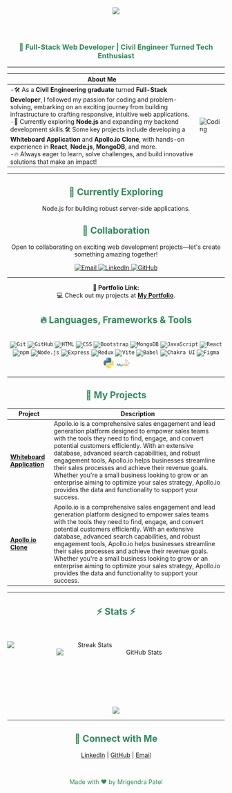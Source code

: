 <h1 align="center">
  <a href="https://git.io/typing-svg">
    <img src="https://readme-typing-svg.herokuapp.com/?lines=Hello,+There!+👋;+This+is+Mrigendra+Patel....;Nice+to+meet+you!&center=true&size=25&color=#40E0D0">
  </a>
</h1>

<br>

<h3 align="center" style="color: #2E8B57;">🚀 Full-Stack Web Developer | Civil Engineer Turned Tech Enthusiast</h3>

---

| About Me |  |
|----------|-------|
|-🛠 As a **Civil Engineering graduate** turned **Full-Stack Developer**, I followed my passion for coding and problem-solving, embarking on an exciting journey from building infrastructure to crafting responsive, intuitive web applications.<br> -🌱 Currently exploring **Node.js** and expanding my backend development skills.🛠 Some key projects include developing a **Whiteboard Application** and **Apollo.io Clone**, with hands-on experience in **React**, **Node.js**, **MongoDB**, and more.<br> -🔥 Always eager to learn, solve challenges, and build innovative solutions that make an impact! | <img alt="Coding" width="350" src="https://user-images.githubusercontent.com/74038190/235224431-e8c8c12e-6826-47f1-89fb-2ddad83b3abf.gif"/> |

<hr>

<h2 align="center" style="color: #2E8B57;">🌱 Currently Exploring</h2>
<p align="center">Node.js for building robust server-side applications.</p>

<h2 align="center" style="color: #2E8B57;">💼 Collaboration</h2>
<p align="center">Open to collaborating on exciting web development projects—let's create something amazing together!</p>

<p align="center">
  <a href="mailto:mrigendrapatel11@gmail.com">
    <img src="https://img.shields.io/badge/-Email-D14836?style=for-the-badge&logo=gmail&logoColor=white" alt="Email"/>
  </a> 
  <a href="https://www.linkedin.com/in/mrigendra-patel-mp" target="_blank">
    <img src="https://img.shields.io/badge/-LinkedIn-blue?style=for-the-badge&logo=linkedin&logoColor=white" alt="LinkedIn"/>
  </a>
  <a href="https://github.com/mrigendra-18" target="_blank">
    <img src="https://img.shields.io/badge/-GitHub-181717?style=for-the-badge&logo=github&logoColor=white" alt="GitHub"/>
  </a>
</p>

<be>
<hr>
<div align="center">
  
**🚀 Portfolio Link:**  
💻 Check out my projects at [**My Portfolio**](https://mrigendra-18.github.io/).
</div><div


<hr>

<h2 align="center" style="color: #2E8B57;">🔥 Languages, Frameworks & Tools</h2>
<br>

<div align="center">
  <code><img width="30" src="https://user-images.githubusercontent.com/25181517/192108372-f71d70ac-7ae6-4c0d-8395-51d8870c2ef0.png" alt="Git" title="Git"/></code>
  <code><img width="30" src="https://user-images.githubusercontent.com/25181517/192108374-8da61ba1-99ec-41d7-80b8-fb2f7c0a4948.png" alt="GitHub" title="GitHub"/></code>
  <code><img width="30" src="https://user-images.githubusercontent.com/25181517/192158954-f88b5814-d510-4564-b285-dff7d6400dad.png" alt="HTML" title="HTML"/></code>
  <code><img width="30" src="https://user-images.githubusercontent.com/25181517/183898674-75a4a1b1-f960-4ea9-abcb-637170a00a75.png" alt="CSS" title="CSS"/></code>
  <code><img width="30" src="https://user-images.githubusercontent.com/25181517/183898054-b3d693d4-dafb-4808-a509-bab54cf5de34.png" alt="Bootstrap" title="Bootstrap"/></code>
  <code><img width="30" src="https://user-images.githubusercontent.com/25181517/182884177-d48a8579-2cd0-447a-b9a6-ffc7cb02560e.png" alt="MongoDB" title="MongoDB"/></code>
  <code><img width="30" src="https://user-images.githubusercontent.com/25181517/117447155-6a868a00-af3d-11eb-9cfe-245df15c9f3f.png" alt="JavaScript" title="JavaScript"/></code>
  <code><img width="30" src="https://user-images.githubusercontent.com/25181517/183897015-94a058a6-b86e-4e42-a37f-bf92061753e5.png" alt="React" title="React"/></code>
  <code><img width="30" src="https://user-images.githubusercontent.com/25181517/121401671-49102800-c959-11eb-9f6f-74d49a5e1774.png" alt="npm" title="npm"/></code>
  <code><img width="30" src="https://user-images.githubusercontent.com/25181517/183568594-85e280a7-0d7e-4d1a-9028-c8c2209e073c.png" alt="Node.js" title="Node.js"/></code>
  <code><img width="30" src="https://user-images.githubusercontent.com/25181517/183859966-a3462d8d-1bc7-4880-b353-e2cbed900ed6.png" alt="Express" title="Express"/></code>
  <code><img width="30" src="https://user-images.githubusercontent.com/25181517/187896150-cc1dcb12-d490-445c-8e4d-1275cd2388d6.png" alt="Redux" title="Redux"/></code>
  <code><img width="30" src="https://github-production-user-asset-6210df.s3.amazonaws.com/62091613/261395532-b40892ef-efb8-4b0e-a6b5-d1cfc2f3fc35.png" alt="Vite" title="Vite"/></code>
  <code><img width="30" src="https://github.com/marwin1991/profile-technology-icons/assets/136815194/ecd443af-ebba-4af8-a46e-1bf64d863b5b" alt="Babel" title="Babel"/></code>
  <code><img width="30" src="https://user-images.githubusercontent.com/25181517/190887639-d0ba4ec9-ddbe-45dd-bea1-4db83846503e.png" alt="Chakra UI" title="Chakra UI"/></code>
  <code><img width="30" src="https://www.vectorlogo.zone/logos/figma/figma-icon.svg" alt="Figma" title="Figma"/></code>
  <code><img width="30" src="https://raw.githubusercontent.com/devicons/devicon/master/icons/python/python-original.svg" alt="Python" title="Python"/></code>
  <code><img width="30" src="https://raw.githubusercontent.com/devicons/devicon/master/icons/mysql/mysql-original-wordmark.svg" alt="MySQL" title="MySQL"/></code>
</div>

<hr>

<h2 align="center" style="color: #2E8B57;">🌟 My Projects</h2>


| Project | Description |
|---------|-------------|
| [**Whiteboard Application**](https://github.com/mrigendra-18/Judicial-Java_018) | Apollo.io is a comprehensive sales engagement and lead generation platform designed to empower sales teams with the tools they need to find, engage, and convert potential customers efficiently. With an extensive database, advanced search capabilities, and robust engagement tools, Apollo.io helps businesses streamline their sales processes and achieve their revenue goals. Whether you're a small business looking to grow or an enterprise aiming to optimize your sales strategy, Apollo.io provides the data and functionality to support your success. 
| [**Apollo.io Clone**](https://github.com/nikitanawle/Adobe-Alchemists_107) | Apollo.io is a comprehensive sales engagement and lead generation platform designed to empower sales teams with the tools they need to find, engage, and convert potential customers efficiently. With an extensive database, advanced search capabilities, and robust engagement tools, Apollo.io helps businesses streamline their sales processes and achieve their revenue goals. Whether you're a small business looking to grow or an enterprise aiming to optimize your sales strategy, Apollo.io provides the data and functionality to support your success.



<hr>

<h2 align="center" style="color: #2E8B57;">⚡ Stats ⚡</h2>
<br>
<p align="center">
  <div align="center">
    <a href="https://github.com/denvercoder1/github-readme-streak-stats" title="Go to Source">
      <img align="left" width="390" src="https://streak-stats.demolab.com/?user=mrigendra-18&theme=react&border=61dafb&hide_border=true" alt="Streak Stats" /> 
    </a>
    <a href="https://github.com/anuraghazra/github-readme-stats" title="Go to Source">
      <img align="right" width="390" src="https://github-readme-stats.vercel.app/api?username=mrigendra-18&show_icons=true&theme=react&border_color=61dafb&hide_border=true" alt="GitHub Stats" />
    </a>
  </div>
  
  <br><br><br><br><br><br><br><br>
  
  <div align="center">
    <a href="https://github.com/anuraghazra/github-readme-stats">
      <img height="200" align="center" src="https://github-readme-stats.vercel.app/api/top-langs/?username=mrigendra-18&theme=react&border_color=61dafb&hide_border=true" />
    </a>
  </div>
</p>

<hr>

<h2 align="center" style="color: #2E8B57;">🔗 Connect with Me</h2>
<p align="center">
  <a href="https://www.linkedin.com/in/mrigendra-patel-mp" target="_blank">LinkedIn</a> | 
  <a href="https://github.com/mrigendra-18" target="_blank">GitHub</a> | 
  <a href="mailto:mrigendrapatel11@gmail.com">Email</a>
</p>

<br>
<p align="center" style="color: #2E8B57;">Made with ❤️ by Mrigendra Patel</p>
